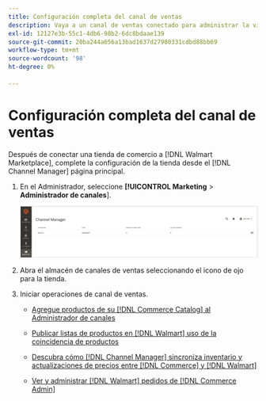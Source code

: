```yaml
---
title: Configuración completa del canal de ventas
description: Vaya a un canal de ventas conectado para administrar la vista y administración de listas de productos, actualizaciones de inventario y precios y realizar un seguimiento de pedidos
exl-id: 12127e3b-55c1-4db6-98b2-6dc8bdaae139
source-git-commit: 20ba244a656a13bad1637d27980331cdbd88bb69
workflow-type: tm+mt
source-wordcount: '98'
ht-degree: 0%

---
```


# Configuración completa del canal de ventas

Después de conectar una tienda de comercio a [!DNL Walmart Marketplace], complete la configuración de la tienda desde el [!DNL Channel Manager] página principal.

1. En el Administrador, seleccione **[!UICONTROL Marketing** > **Administrador de canales**].

   ![Administrar tiendas del administrador de canales](assets/channel-manager-setup-first-store.png)

1. Abra el almacén de canales de ventas seleccionando el icono de ojo para la tienda.

1. Iniciar operaciones de canal de ventas.

   - [Agregue productos de su [!DNL Commerce Catalog] al Administrador de canales](add-products-to-channel-store.md)

   - [Publicar listas de productos en [!DNL Walmart] uso de la coincidencia de productos](publish-listings-to-marketplace.md)

   - [Descubra cómo [!DNL Channel Manager] sincroniza inventario y actualizaciones de precios entre [!DNL Commerce] y [!DNL Walmart]](inventory-and-price-updates.md)

   - [Ver y administrar [!DNL Walmart] pedidos de [!DNL Commerce Admin]](manage-orders.md)
